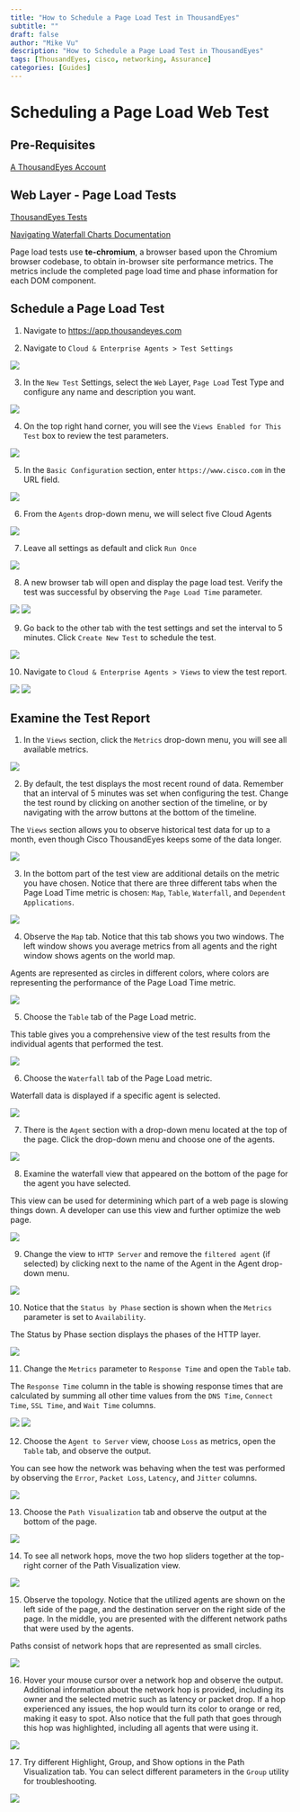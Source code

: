 ```yaml
---
title: "How to Schedule a Page Load Test in ThousandEyes"
subtitle: ""
draft: false
author: "Mike Vu"
description: "How to Schedule a Page Load Test in ThousandEyes"
tags: [ThousandEyes, cisco, networking, Assurance]
categories: [Guides]
---
```


# Scheduling a Page Load Web Test

## Pre-Requisites

<a href ="https://docs.thousandeyes.com/product-documentation/getting-started/getting-started-with-account-setup">A ThousandEyes Account</a>


## Web Layer - Page Load Tests

<a href = "https://docs.thousandeyes.com/product-documentation/tests">ThousandEyes Tests</a>

<a href = "https://docs.thousandeyes.com/product-documentation/browser-synthetics/navigating-waterfall-charts-for-page-load-and-transaction-tests"> Navigating Waterfall Charts Documentation</a>

Page load tests use **te-chromium**, a browser based upon the Chromium browser codebase, to obtain in-browser site performance metrics. The metrics include the completed page load time and phase information for each DOM component.

## Schedule a Page Load Test

1. Navigate to https://app.thousandeyes.com

2. Navigate to `Cloud & Enterprise Agents > Test Settings`

<img src="test-settings.png">

3. In the `New Test` Settings, select the `Web` Layer, `Page Load` Test Type and configure any name and description you want.

<img src="add-test.png">

4. On the top right hand corner, you will see the `Views Enabled for This Test` box to review the test parameters.

<img src="test-parameters.png">

5. In the `Basic Configuration` section, enter `https://www.cisco.com` in the URL field. 

<img src="basic-configuration.png">

6. From the `Agents` drop-down menu, we will select five Cloud Agents

<img src="select-agents.png">


7. Leave all settings as default and click `Run Once`

<img src="five-agents-run.png">

8. A new browser tab will open and display the page load test. Verify the test was successful by observing the `Page Load Time` parameter. 

<img src="page-load.png">

<img src="page-load-map.png">

9. Go back to the other tab with the test settings and set the interval to 5 minutes. Click `Create New Test` to schedule the test. 

<img src="five-minute-basic.png">

10. Navigate to `Cloud & Enterprise Agents > Views` to view the test report.

<img src="views.png">

<img src="page-load-save.png">

## Examine the Test Report

1. In the `Views` section, click the `Metrics` drop-down menu, you will see all available metrics. 

<img src="views-metrics.png">

2. By default, the test displays the most recent round of data. Remember that an interval of 5 minutes was set when configuring the test. Change the test round by clicking on another section of the timeline, or by navigating with the arrow buttons at the bottom of the timeline.

The `Views` section allows you to observe historical test data for up to a month, even though Cisco ThousandEyes keeps some of the data longer.

<img src="page-load-graph.png">

3. In the bottom part of the test view are additional details on the metric you have chosen. Notice that there are three different tabs when the Page Load Time metric is chosen: `Map`, `Table`, `Waterfall`, and `Dependent Applications`.

<img src="bottom-test-view.png">

4. Observe the `Map` tab. Notice that this tab shows you two windows. The left window shows you average metrics from all agents and the right window shows agents on the world map.

Agents are represented as circles in different colors, where colors are representing the performance of the Page Load Time metric.


<img src="map.png">

5. Choose the `Table` tab of the Page Load metric.

This table gives you a comprehensive view of the test results from the individual agents that performed the test.

<img src="table.png">

6. Choose the `Waterfall` tab of the Page Load metric.

Waterfall data is displayed if a specific agent is selected.

<img src="waterfall.png">

7. There is the `Agent` section with a drop-down menu located at the top of the page. Click the drop-down menu and choose one of the agents.

<img src="waterfall-agent.png">


8. Examine the waterfall view that appeared on the bottom of the page for the agent you have selected.

This view can be used for determining which part of a web page is slowing things down. A developer can use this view and further optimize the web page.

<img src="waterfall-components.png">

9. Change the view to `HTTP Server` and remove the `filtered agent` (if selected) by clicking next to the name of the Agent in the Agent drop-down menu.

<img src="http-server.png">

10. Notice that the `Status by Phase` section is shown when the `Metrics` parameter is set to `Availability`.

The Status by Phase section displays the phases of the HTTP layer.

<img src="status-by-phase.png">

11. Change the `Metrics` parameter to `Response Time` and open the `Table` tab.

The `Response Time` column in the table is showing response times that are calculated by summing all other time values from the `DNS Time`, `Connect Time`, `SSL Time`, and `Wait Time` columns.

<img src="response-time-metric.png">

<img src="response-time-table.png">

12. Choose the `Agent to Server` view, choose `Loss` as metrics, open the `Table` tab, and observe the output.

You can see how the network was behaving when the test was performed by observing the `Error`, `Packet Loss`, `Latency`, and `Jitter` columns.

<img src="agent-to-server.png">

13. Choose the `Path Visualization` tab and observe the output at the bottom of the page.

<img src="path-visualization.png">

14. To see all network hops, move the two hop sliders together at the top-right corner of the Path Visualization view.

<img src="more-hops.png">

15. Observe the topology. Notice that the utilized agents are shown on the left side of the page, and the destination server on the right side of the page. In the middle, you are presented with the different network paths that were used by the agents.

Paths consist of network hops that are represented as small circles.

<img src="agents-hops.png">

16. Hover your mouse cursor over a network hop and observe the output. Additional information about the network hop is provided, including its owner and the selected metric such as latency or packet drop. If a hop experienced any issues, the hop would turn its color to orange or red, making it easy to spot. Also notice that the full path that goes through this hop was highlighted, including all agents that were using it.

<img src="hop-details.png">

17. Try different Highlight, Group, and Show options in the Path Visualization tab. You can select different parameters in the `Group` utility for troubleshooting.

<img src="group.png">


